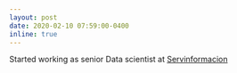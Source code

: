 ```yaml
---
layout: post
date: 2020-02-10 07:59:00-0400
inline: true
---
```


Started working as senior Data scientist at [Servinformacion](https://servinformacion.com/)